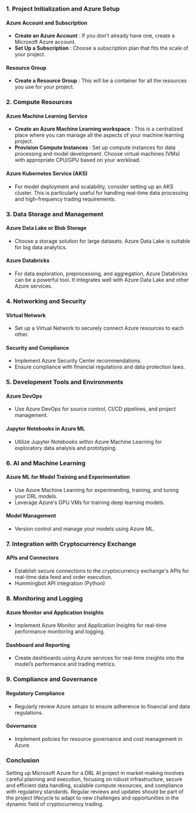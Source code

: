 ### 1. **Project Initialization and Azure Setup**

#### Azure Account and Subscription

* **Create an Azure Account** : If you don't already have one, create a Microsoft Azure account.
* **Set Up a Subscription** : Choose a subscription plan that fits the scale of your project.

#### Resource Group

* **Create a Resource Group** : This will be a container for all the resources you use for your project.

### 2. **Compute Resources**

#### Azure Machine Learning Service

* **Create an Azure Machine Learning workspace** : This is a centralized place where you can manage all the aspects of your machine learning project.
* **Provision Compute Instances** : Set up compute instances for data processing and model development. Choose virtual machines (VMs) with appropriate CPU/GPU based on your workload.

#### Azure Kubernetes Service (AKS)

* For model deployment and scalability, consider setting up an AKS cluster. This is particularly useful for handling real-time data processing and high-frequency trading requirements.

### 3. **Data Storage and Management**

#### Azure Data Lake or Blob Storage

* Choose a storage solution for large datasets. Azure Data Lake is suitable for big data analytics.

#### Azure Databricks

* For data exploration, preprocessing, and aggregation, Azure Databricks can be a powerful tool. It integrates well with Azure Data Lake and other Azure services.

### 4. **Networking and Security**

#### Virtual Network

* Set up a Virtual Network to securely connect Azure resources to each other.

#### Security and Compliance

* Implement Azure Security Center recommendations.
* Ensure compliance with financial regulations and data protection laws.

### 5. **Development Tools and Environments**

#### Azure DevOps

* Use Azure DevOps for source control, CI/CD pipelines, and project management.

#### Jupyter Notebooks in Azure ML

* Utilize Jupyter Notebooks within Azure Machine Learning for exploratory data analysis and prototyping.

### 6. **AI and Machine Learning**

#### Azure ML for Model Training and Experimentation

* Use Azure Machine Learning for experimenting, training, and tuning your DRL models.
* Leverage Azure's GPU VMs for training deep learning models.

#### Model Management

* Version control and manage your models using Azure ML.

### 7. **Integration with Cryptocurrency Exchange**

#### APIs and Connectors

* Establish secure connections to the cryptocurrency exchange's APIs for real-time data feed and order execution.
* Hummingbot API integration (Python)

### 8. **Monitoring and Logging**

#### Azure Monitor and Application Insights

* Implement Azure Monitor and Application Insights for real-time performance monitoring and logging.

#### Dashboard and Reporting

* Create dashboards using Azure services for real-time insights into the model’s performance and trading metrics.

### 9. **Compliance and Governance**

#### Regulatory Compliance

* Regularly review Azure setups to ensure adherence to financial and data regulations.

#### Governance

* Implement policies for resource governance and cost management in Azure.

### Conclusion

Setting up Microsoft Azure for a DRL AI project in market-making involves careful planning and execution, focusing on robust infrastructure, secure and efficient data handling, scalable compute resources, and compliance with regulatory standards. Regular reviews and updates should be part of the project lifecycle to adapt to new challenges and opportunities in the dynamic field of cryptocurrency trading.

